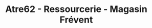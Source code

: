 ---
title: "Atre62 - Ressourcerie - Magasin Frévent"
url: /frevent/atre62-ressourcerie-magasin-frevent/
shop: charité
---